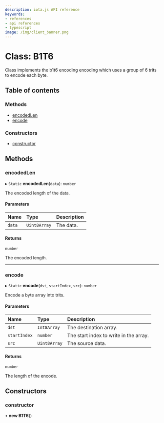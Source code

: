 ```yaml
---
description: iota.js API reference
keywords:
- references
- api references
- typescript
image: /img/client_banner.png
---
```

# Class: B1T6

Class implements the b1t6 encoding encoding which uses a group of 6 trits to encode each byte.

## Table of contents

### Methods

- [encodedLen](B1T6.md#encodedlen)
- [encode](B1T6.md#encode)

### Constructors

- [constructor](B1T6.md#constructor)

## Methods

### encodedLen

▸ `Static` **encodedLen**(`data`): `number`

The encoded length of the data.

#### Parameters

| Name | Type | Description |
| :------ | :------ | :------ |
| `data` | `Uint8Array` | The data. |

#### Returns

`number`

The encoded length.

___

### encode

▸ `Static` **encode**(`dst`, `startIndex`, `src`): `number`

Encode a byte array into trits.

#### Parameters

| Name | Type | Description |
| :------ | :------ | :------ |
| `dst` | `Int8Array` | The destination array. |
| `startIndex` | `number` | The start index to write in the array. |
| `src` | `Uint8Array` | The source data. |

#### Returns

`number`

The length of the encode.

## Constructors

### constructor

• **new B1T6**()
